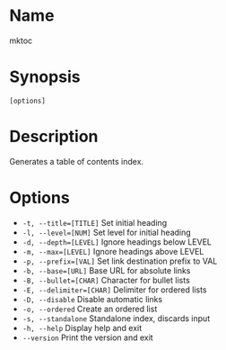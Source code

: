 # Name

mktoc

# Synopsis

```
[options]
```

# Description

Generates a table of contents index.

# Options

* `-t, --title=[TITLE]` Set initial heading
* `-l, --level=[NUM]` Set level for initial heading
* `-d, --depth=[LEVEL]` Ignore headings below LEVEL
* `-m, --max=[LEVEL]` Ignore headings above LEVEL
* `-p, --prefix=[VAL]` Set link destination prefix to VAL
* `-b, --base=[URL]` Base URL for absolute links
* `-B, --bullet=[CHAR]` Character for bullet lists
* `-E, --delimiter=[CHAR]` Delimiter for ordered lists
* `-D, --disable` Disable automatic links
* `-o, --ordered` Create an ordered list
* `-s, --standalone` Standalone index, discards input
* `-h, --help` Display help and exit
* `--version` Print the version and exit

